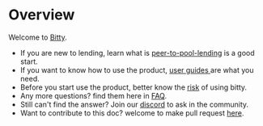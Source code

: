 # Overview

Welcome to [Bitty](https://bitty.io).

* If you are new to lending, learn what is [peer-to-pool-lending](introductions/what-is-peer-to-pool-lending.md) is a good start.
* If you want to know how to use the product, [user guides ](broken-reference)are what you need.
* Before you start use the product, better know the [risk](broken-reference) of using bitty.
* Any more questions? find them here in [FAQ](broken-reference).
* Still can't find the answer? Join our [discord](https://discord.com/invite/bitty\_io) to ask in the community.
* Want to contribute to this doc? welcome to make pull request [here](https://github.com/BittyIO/gitbook).
